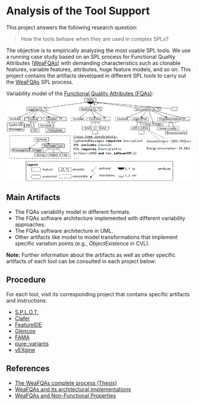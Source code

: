 # Analysis of the Tool Support
This project answers the following research question:
> How the tools behave when they are used in complex SPLs?

The objective is to empirically analyzing the most usable SPL tools. We use a running case study based on an SPL process for Functional Quality Attributes ([WeaFQAs](https://hdl.handle.net/10630/17231)) with demanding characteristics such as clonable features, variable features, attributes, huge feature models, and so on.
This project contains the artifacts developed in different SPL tools to carry out the [WeaFQAs](https://hdl.handle.net/10630/17231) SPL process.

Variability model of the [Functional Quality Attributes (FQAs)](https://doi.org/10.1016/j.infsof.2017.10.018):
![VariabilityModel](variabilitymodel.png)

## Main Artifacts
* The FQAs variability model in different formats.
* The FQAs software architecture implemented with different variability approaches.
* The FQAs software architecture in UML.
* Other artifacts like model to model transformations that implement specific variation points (e.g., *ObjectExistence* in CVL).

**Note:** Further information about the artifacts as well as other specific artifacts of each tool can be consulted in each project below:

## Procedure
For each tool, visit its corresponding project that contains specific artifacts and instructions:
* [S.P.L.O.T.](SPLOT/)
* [Clafer](Clafer/)
* [FeatureIDE](FeatureIDE/)
* [Glencoe](Glencoe/)
* [FAMA](FAMA/)
* [pure::variants](PureVariants/)
* [vEXgine](vEXgine/)


## References
* [The WeaFQAs complete process (Thesis)](https://hdl.handle.net/10630/17231)
* [WeaFQAs and its architectural implementations](https://doi.org/10.1016/j.jss.2015.11.005)  
* [WeaFQAs and Non-Functional Properties](https://doi.org/10.1016/j.infsof.2017.10.018)
